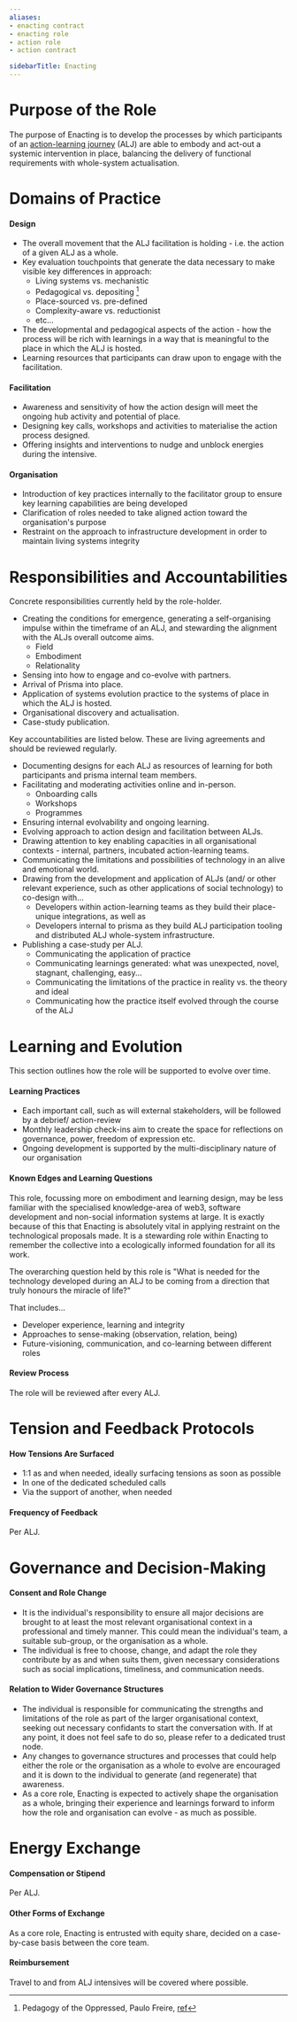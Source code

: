 ```yaml
---
aliases:
- enacting contract
- enacting role
- action role
- action contract

sidebarTitle: Enacting
---
```


# Purpose of the Role
The purpose of Enacting is to develop the processes by which participants of an [action-learning journey](patterns/action-learning%20journeys.md) (ALJ) are able to embody and act-out a systemic intervention in place, balancing the delivery of functional requirements with whole-system actualisation. 

# Domains of Practice
#### Design

- The overall movement that the ALJ facilitation is holding - i.e. the action of a given ALJ as a whole.
- Key evaluation touchpoints that generate the data necessary to make visible key differences in approach:
	- Living systems vs. mechanistic
	- Pedagogical vs. depositing [^1]
	- Place-sourced vs. pre-defined
	- Complexity-aware vs. reductionist
	- etc...
- The developmental and pedagogical aspects of the action - how the process will be rich with learnings in a way that is meaningful to the place in which the ALJ is hosted. 
- Learning resources that participants can draw upon to engage with the facilitation.

#### Facilitation

- Awareness and sensitivity of how the action design will meet the ongoing hub activity and potential of place.
- Designing key calls, workshops and activities to materialise the action process designed.
- Offering insights and interventions to nudge and unblock energies during the intensive.

#### Organisation

- Introduction of key practices internally to the facilitator group to ensure key learning capabilities are being developed
- Clarification of roles needed to take aligned action toward the organisation's purpose
- Restraint on the approach to infrastructure development in order to maintain living systems integrity

# Responsibilities and Accountabilities
Concrete responsibilities currently held by the role-holder.

- Creating the conditions for emergence, generating a self-organising impulse within the timeframe of an ALJ, and stewarding the alignment with the ALJs overall outcome aims. 
	- Field
	- Embodiment
	- Relationality
- Sensing into how to engage and co-evolve with partners.
- Arrival of Prisma into place. 
- Application of systems evolution practice to the systems of place in which the ALJ is hosted. 
- Organisational discovery and actualisation.
- Case-study publication.

Key accountabilities are listed below. These are living agreements and should be reviewed regularly.

- Documenting designs for each ALJ as resources of learning for both participants and prisma internal team members.
- Facilitating and moderating activities online and in-person.
	- Onboarding calls
	- Workshops
	- Programmes
- Ensuring internal evolvability and ongoing learning.
- Evolving approach to action design and facilitation between ALJs.
- Drawing attention to key enabling capacities in all organisational contexts - internal, partners, incubated action-learning teams. 
- Communicating the limitations and possibilities of technology in an alive and emotional world. 
- Drawing from the development and application of ALJs (and/ or other relevant experience, such as other applications of social technology) to co-design with... 
	- Developers within action-learning teams as they build their place-unique integrations, as well as
	- Developers internal to prisma as they build ALJ participation tooling and distributed ALJ whole-system infrastructure. 
- Publishing a case-study per ALJ.
	- Communicating the application of practice
	- Communicating learnings generated: what was unexpected, novel, stagnant, challenging, easy...
	- Communicating the limitations of the practice in reality vs. the theory and ideal
	- Communicating how the practice itself evolved through the course of the ALJ

# Learning and Evolution
This section outlines how the role will be supported to evolve over time.

#### Learning Practices

- Each important call, such as will external stakeholders, will be followed by a debrief/ action-review
- Monthly leadership check-ins aim to create the space for reflections on governance, power, freedom of expression etc.
- Ongoing development is supported by the multi-disciplinary nature of our organisation

#### Known Edges and Learning Questions

This role, focussing more on embodiment and learning design, may be less familiar with the specialised knowledge-area of web3, software development and non-social information systems at large. It is exactly because of this that Enacting is absolutely vital in applying restraint on the technological proposals made. It is a stewarding role within Enacting to remember the collective into a ecologically informed foundation for all its work.

The overarching question held by this role is "What is needed for the technology developed during an ALJ to be coming from a direction that truly honours the miracle of life?"

That includes...

- Developer experience, learning and integrity
- Approaches to sense-making (observation, relation, being)
- Future-visioning, communication, and co-learning between different roles

#### Review Process
The role will be reviewed after every ALJ.

# Tension and Feedback Protocols
#### How Tensions Are Surfaced

- 1:1 as and when needed, ideally surfacing tensions as soon as possible
- In one of the dedicated scheduled calls
- Via the support of another, when needed

#### Frequency of Feedback
Per ALJ.

# Governance and Decision-Making
#### Consent and Role Change

- It is the individual's responsibility to ensure all major decisions are brought to at least the most relevant organisational context in a professional and timely manner. This could mean the individual's team, a suitable sub-group, or the organisation as a whole. 
- The individual is free to choose, change, and adapt the role they contribute by as and when suits them, given necessary considerations such as social implications, timeliness, and communication needs. 

#### Relation to Wider Governance Structures

- The individual is responsible for communicating the strengths and limitations of the role as part of the larger organisational context, seeking out necessary confidants to start the conversation with. If at any point, it does not feel safe to do so, please refer to a dedicated trust node.
- Any changes to governance structures and processes that could help either the role or the organisation as a whole to evolve are encouraged and it is down to the individual to generate (and regenerate) that awareness. 
- As a core role, Enacting is expected to actively shape the organisation as a whole, bringing their experience and learnings forward to inform how the role and organisation can evolve - as much as possible. 

# Energy Exchange
#### Compensation or Stipend
Per ALJ.
#### Other Forms of Exchange
As a core role, Enacting is entrusted with equity share, decided on a case-by-case basis between the core team. 
#### Reimbursement
Travel to and from ALJ intensives will be covered where possible.

[^1]: Pedagogy of the Oppressed, Paulo Freire, [ref](https://app.thestorygraph.com/books/64adab37-10d8-402d-a36c-36550bfcce14)
